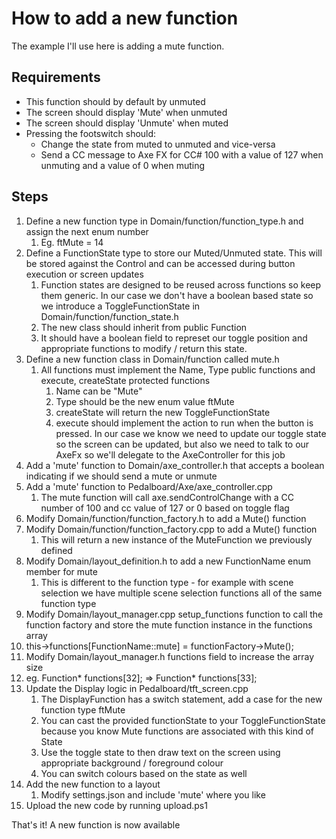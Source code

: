 # How to add a new function

The example I'll use here is adding a mute function. 

## Requirements
* This function should by default by unmuted
* The screen should display 'Mute' when unmuted
* The screen should display 'Unmute' when muted
* Pressing the footswitch should:
  * Change the state from muted to unmuted and vice-versa
  * Send a CC message to Axe FX for CC# 100 with a value of 127 when unmuting and a value of 0 when muting

## Steps
1. Define a new function type in Domain/function/function_type.h and assign the next enum number
   1. Eg. ftMute = 14
2. Define a FunctionState type to store our Muted/Unmuted state. This will be stored against the Control and can be accessed during button execution or screen updates
   1. Function states are designed to be reused across functions so keep them generic. In our case we don't have a boolean based state so we introduce a ToggleFunctionState in Domain/function/function_state.h
   2. The new class should inherit from public Function
   3. It should have a boolean field to represet our toggle position and appropriate functions to modify / return this state.
3. Define a new function class in Domain/function called mute.h
   1. All functions must implement the Name, Type public functions and execute, createState protected functions
      1. Name can be "Mute"
      2. Type should be the new enum value ftMute
      3. createState will return the new ToggleFunctionState
      4. execute should implement the action to run when the button is pressed. In our case we know we need to update our toggle state so the screen can be updated, but also we need to talk to our AxeFx so we'll delegate to the AxeController for this job
4. Add a 'mute' function to Domain/axe_controller.h that accepts a boolean indicating if we should send a mute or unmute
5. Add a 'mute' function to Pedalboard/Axe/axe_controller.cpp
   1. The mute function will call axe.sendControlChange with a CC number of 100 and cc value of 127 or 0 based on toggle flag
6. Modify Domain/function/function_factory.h to add a Mute() function
7. Modify Domain/function/function_factory.cpp to add a Mute() function
   1. This will return a new instance of the MuteFunction we previously defined
8. Modify Domain/layout_definition.h to add a new FunctionName enum member for mute
   1. This is different to the function type - for example with scene selection we have multiple scene selection functions all of the same function type
9.  Modify Domain/layout_manager.cpp setup_functions function to call the function factory and store the mute function instance in the functions array
   2. this->functions[FunctionName::mute] = functionFactory->Mute();
10. Modify Domain/layout_manager.h functions field to increase the array size
   3. eg. Function* functions[32]; => Function* functions[33];
11. Update the Display logic in Pedalboard/tft_screen.cpp
    1. The DisplayFunction has a switch statement, add a case for the new function type ftMute
    2. You can cast the provided functionState to your ToggleFunctionState because you know Mute functions are associated with this kind of State
    3. Use the toggle state to then draw text on the screen using appropriate background / foreground colour
    4. You can switch colours based on the state as well
12. Add the new function to a layout
    1.  Modify settings.json and include 'mute' where you like
13. Upload the new code by running upload.ps1


That's it! A new function is now available